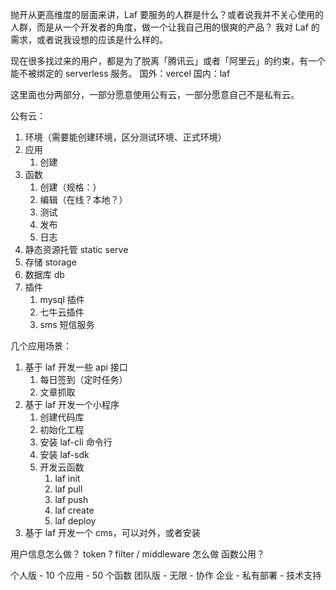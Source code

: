 抛开从更高维度的层面来讲，Laf 要服务的人群是什么？或者说我并不关心使用的人群，而是从一个开发者的角度，做一个让我自己用的很爽的产品？
我对 Laf 的需求，或者说我设想的应该是什么样的。

现在很多找过来的用户，都是为了脱离「腾讯云」或者「阿里云」的约束，有一个能不被绑定的 serverless 服务。
国外：vercel
国内：laf

这里面也分两部分，一部分愿意使用公有云，一部分愿意自己不是私有云。

公有云：
1. 环境（需要能创建环境，区分测试环境、正式环境）
2. 应用
	1. 创建
3. 函数
	1. 创建（规格：）
	2. 编辑（在线？本地？）
	3. 测试
	4. 发布
	5. 日志
4. 静态资源托管 static serve
5. 存储 storage
6. 数据库 db
7. 插件
	1. mysql 插件
	2. 七牛云插件
	3. sms 短信服务

几个应用场景：
1. 基于 laf 开发一些 api 接口
	1. 每日签到（定时任务）
	2. 文章抓取
2. 基于 laf 开发一个小程序
	1. 创建代码库
	2. 初始化工程
	3. 安装 laf-cli 命令行
	4. 安装 laf-sdk
	5. 开发云函数
		1. laf init
		2. laf pull
		3. laf push
		4. laf create
		5. laf deploy
3. 基于 laf 开发一个 cms，可以对外，或者安装

用户信息怎么做？ token ?
filter / middleware 怎么做
函数公用？

个人版
	- 10 个应用
	- 50 个函数
团队版
	- 无限
	- 协作
企业
	- 私有部署
	- 技术支持